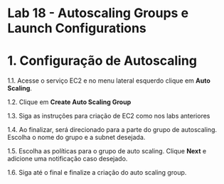 # Lab 18 - Autoscaling Groups e Launch Configurations



# 1. Configuração de Autoscaling


1.1. Acesse o serviço EC2 e no menu lateral esquerdo clique em **Auto Scaling**.

1.2. Clique em **Create Auto Scaling Group**

1.3. Siga as instruções para criação de EC2 como nos labs anteriores

1.4. Ao finalizar, será direcionado para a parte do grupo de autoscaling. Escolha o nome do grupo e a subnet desejada.

1.5. Escolha as políticas para o grupo de auto scaling. Clique **Next** e adicione uma notificação caso desejado.

1.6. Siga até o final e finalize a criação do auto scaling group.


 